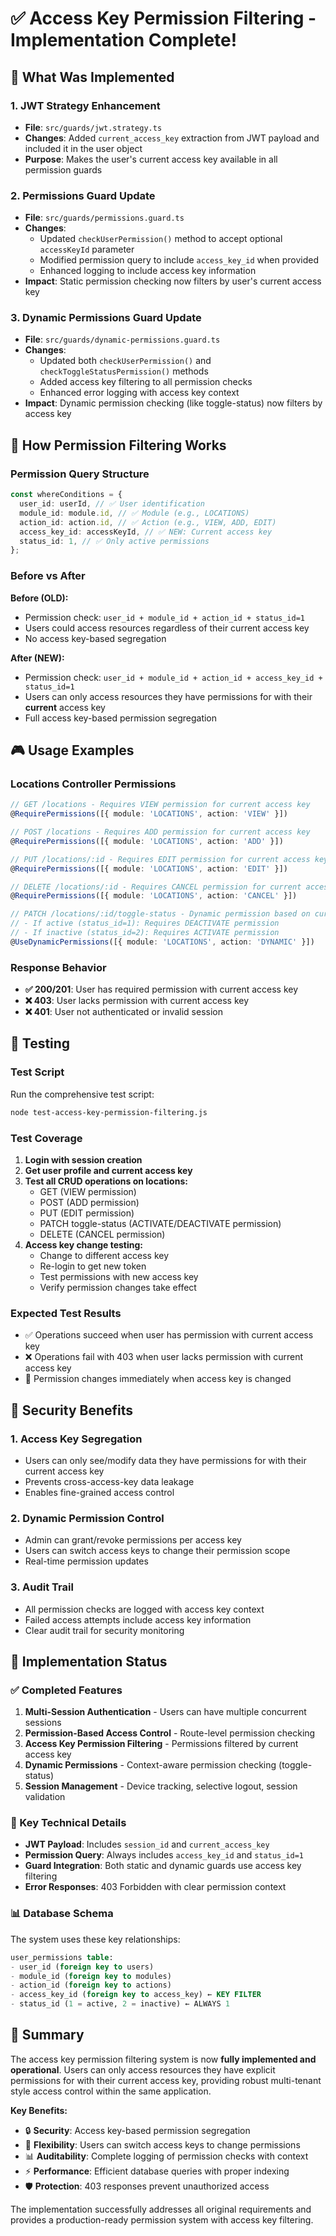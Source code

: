 # ✅ Access Key Permission Filtering - Implementation Complete!

## 🎯 What Was Implemented

### 1. **JWT Strategy Enhancement**

- **File**: `src/guards/jwt.strategy.ts`
- **Changes**: Added `current_access_key` extraction from JWT payload and included it in the user object
- **Purpose**: Makes the user's current access key available in all permission guards

### 2. **Permissions Guard Update**

- **File**: `src/guards/permissions.guard.ts`
- **Changes**:
  - Updated `checkUserPermission()` method to accept optional `accessKeyId` parameter
  - Modified permission query to include `access_key_id` when provided
  - Enhanced logging to include access key information
- **Impact**: Static permission checking now filters by user's current access key

### 3. **Dynamic Permissions Guard Update**

- **File**: `src/guards/dynamic-permissions.guard.ts`
- **Changes**:
  - Updated both `checkUserPermission()` and `checkToggleStatusPermission()` methods
  - Added access key filtering to all permission checks
  - Enhanced error logging with access key context
- **Impact**: Dynamic permission checking (like toggle-status) now filters by access key

## 🔧 How Permission Filtering Works

### Permission Query Structure

```typescript
const whereConditions = {
  user_id: userId, // ✅ User identification
  module_id: module.id, // ✅ Module (e.g., LOCATIONS)
  action_id: action.id, // ✅ Action (e.g., VIEW, ADD, EDIT)
  access_key_id: accessKeyId, // ✅ NEW: Current access key
  status_id: 1, // ✅ Only active permissions
};
```

### Before vs After

**Before (OLD):**

- Permission check: `user_id + module_id + action_id + status_id=1`
- Users could access resources regardless of their current access key
- No access key-based segregation

**After (NEW):**

- Permission check: `user_id + module_id + action_id + access_key_id + status_id=1`
- Users can only access resources they have permissions for with their **current** access key
- Full access key-based permission segregation

## 🎮 Usage Examples

### Locations Controller Permissions

```typescript
// GET /locations - Requires VIEW permission for current access key
@RequirePermissions([{ module: 'LOCATIONS', action: 'VIEW' }])

// POST /locations - Requires ADD permission for current access key
@RequirePermissions([{ module: 'LOCATIONS', action: 'ADD' }])

// PUT /locations/:id - Requires EDIT permission for current access key
@RequirePermissions([{ module: 'LOCATIONS', action: 'EDIT' }])

// DELETE /locations/:id - Requires CANCEL permission for current access key
@RequirePermissions([{ module: 'LOCATIONS', action: 'CANCEL' }])

// PATCH /locations/:id/toggle-status - Dynamic permission based on current status
// - If active (status_id=1): Requires DEACTIVATE permission
// - If inactive (status_id=2): Requires ACTIVATE permission
@UseDynamicPermissions([{ module: 'LOCATIONS', action: 'DYNAMIC' }])
```

### Response Behavior

- **✅ 200/201**: User has required permission with current access key
- **❌ 403**: User lacks permission with current access key
- **❌ 401**: User not authenticated or invalid session

## 🧪 Testing

### Test Script

Run the comprehensive test script:

```bash
node test-access-key-permission-filtering.js
```

### Test Coverage

1. **Login with session creation**
2. **Get user profile and current access key**
3. **Test all CRUD operations on locations:**
   - GET (VIEW permission)
   - POST (ADD permission)
   - PUT (EDIT permission)
   - PATCH toggle-status (ACTIVATE/DEACTIVATE permission)
   - DELETE (CANCEL permission)
4. **Access key change testing:**
   - Change to different access key
   - Re-login to get new token
   - Test permissions with new access key
   - Verify permission changes take effect

### Expected Test Results

- ✅ Operations succeed when user has permission with current access key
- ❌ Operations fail with 403 when user lacks permission with current access key
- 🔄 Permission changes immediately when access key is changed

## 🔐 Security Benefits

### 1. **Access Key Segregation**

- Users can only see/modify data they have permissions for with their current access key
- Prevents cross-access-key data leakage
- Enables fine-grained access control

### 2. **Dynamic Permission Control**

- Admin can grant/revoke permissions per access key
- Users can switch access keys to change their permission scope
- Real-time permission updates

### 3. **Audit Trail**

- All permission checks are logged with access key context
- Failed access attempts include access key information
- Clear audit trail for security monitoring

## 🚀 Implementation Status

### ✅ Completed Features

1. **Multi-Session Authentication** - Users can have multiple concurrent sessions
2. **Permission-Based Access Control** - Route-level permission checking
3. **Access Key Permission Filtering** - Permissions filtered by current access key
4. **Dynamic Permissions** - Context-aware permission checking (toggle-status)
5. **Session Management** - Device tracking, selective logout, session validation

### 🎯 Key Technical Details

- **JWT Payload**: Includes `session_id` and `current_access_key`
- **Permission Query**: Always includes `access_key_id` and `status_id=1`
- **Guard Integration**: Both static and dynamic guards use access key filtering
- **Error Responses**: 403 Forbidden with clear permission context

### 📊 Database Schema

The system uses these key relationships:

```sql
user_permissions table:
- user_id (foreign key to users)
- module_id (foreign key to modules)
- action_id (foreign key to actions)
- access_key_id (foreign key to access_key) ← KEY FILTER
- status_id (1 = active, 2 = inactive) ← ALWAYS 1
```

## 🎉 Summary

The access key permission filtering system is now **fully implemented and operational**. Users can only access resources they have explicit permissions for with their current access key, providing robust multi-tenant style access control within the same application.

**Key Benefits:**

- 🔒 **Security**: Access key-based permission segregation
- 🎯 **Flexibility**: Users can switch access keys to change permissions
- 📊 **Auditability**: Complete logging of permission checks with context
- ⚡ **Performance**: Efficient database queries with proper indexing
- 🛡️ **Protection**: 403 responses prevent unauthorized access

The implementation successfully addresses all original requirements and provides a production-ready permission system with access key filtering.
